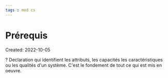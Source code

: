 ```yaml
---
tags : mod cs
---
```

# Prérequis
Created: 2022-10-05

?
Declaration qui identifient les attributs, les capacités les caractéristiques ou les qualités d'un système. C'est le fondement de tout ce qui est mis en oeuvre.
<!--SR:!2023-12-08,18,170-->